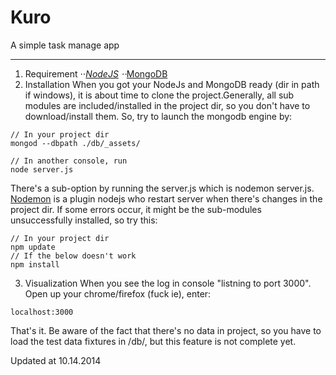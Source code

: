 # Kuro

A simple task manage app

---

1. Requirement
⋅⋅*[NodeJS](http://nodejs.org/)
⋅⋅*[MongoDB](http://www.mongodb.org/)
2. Installation
 When you got your NodeJs and MongoDB ready (dir in path if windows), it is about time to clone the project.Generally, all sub modules are included/installed in the project dir, so you don't have to download/install them. So, try to launch the mongodb engine by:
```
// In your project dir
mongod --dbpath ./db/_assets/
```
```
// In another console, run
node server.js
```
 There's a sub-option by running the server.js which is nodemon server.js. [Nodemon](http://nodemon.io/) is a plugin nodejs who restart server when there's changes in the project dir.
 If some errors occur, it might be the sub-modules unsuccessfully installed, so try this:
```
// In your project dir
npm update
// If the below doesn't work
npm install
```
3. Visualization
 When you see the log in console "listning to port 3000". Open up your chrome/firefox (fuck ie), enter:
```
localhost:3000
```
 That's it.
 Be aware of the fact that there's no data in project, so you have to load the test data fixtures in /db/, but this feature is not complete yet.

Updated at 10.14.2014
